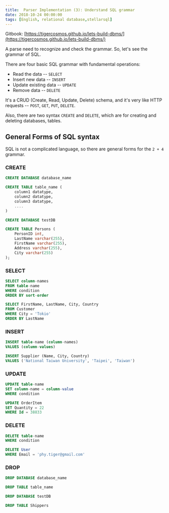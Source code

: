 ```yaml
---
title:  Parser Implementation (3): Understand SQL grammar
date: 2018-10-24 00:00:00
tags: [English, relational database,stellarsql]
---
```


Gitbook: [https://tigercosmos.github.io/lets-build-dbms/](https://tigercosmos.github.io/lets-build-dbms/)

A parse need to recognize and check the grammar. So, let's see the grammar of SQL.

There are four basic SQL grammar with fundamental operations:

- Read the data  --  `SELECT`
- Insert new data  --  `INSERT`
- Update existing data  --  `UPDATE`
- Remove data  --  `DELETE`

It's a CRUD (Create, Read, Update, Delete) schema, and it's very like HTTP requests -- `POST`, `GET`, `PUT`, `DELETE`.

Also, there are two syntax `CREATE` and `DELETE`, which are for creating and deleting databases, tables.

## General Forms of SQL syntax

SQL is not a complicated language, so there are general forms for the `2 + 4` grammar.

### CREATE

```sql
CREATE DATABASE database_name

CREATE TABLE table_name (
    column1 datatype,
    column2 datatype,
    column3 datatype,
    ....
)
```

```sql
CREATE DATABASE testDB

CREATE TABLE Persons (
    PersonID int,
    LastName varchar(255),
    FirstName varchar(255),
    Address varchar(255),
    City varchar(255)
);
```

### SELECT

```sql
SELECT column-names
FROM table-name
WHERE condition
ORDER BY sort-order
```

```sql
SELECT FirstName, LastName, City, Country
FROM Customer
WHERE City = 'Tokio'
ORDER BY LastName
```

### INSERT

```sql
INSERT table-name (column-names)
VALUES (column-values)
```

```sql
INSERT Supplier (Name, City, Country)
VALUES ('National Taiwan University', 'Taipei', 'Taiwan')
```

### UPDATE

```sql
UPDATE table-name
SET column-name = column-value
WHERE condition
```

```sql
UPDATE OrderItem
SET Quantity = 22
WHERE Id = 38833
```

### DELETE

```sql
DELETE table-name
WHERE condition
```

```sql
DELETE User
WHERE Email = 'phy.tiger@gmail.com'
```

### DROP

```sql
DROP DATABASE database_name

DROP TABLE table_name
```

```sql
DROP DATABASE testDB

DROP TABLE Shippers
```